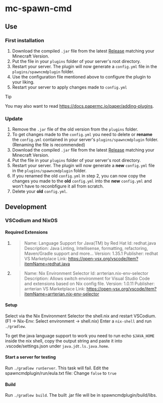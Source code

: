 # mc-spawn-cmd

## Use
### First installation
1. Download the compiled `.jar` file from the latest [Release](https://github.com/Maloschnikow/mc-spawn-cmd/releases) matching your Minecraft Version.
2. Put the file in your `plugins` folder of your server's root directory.
3. Restart your server. The plugin will now generate a `config.yml` file in the `plugins/spawncmdplugin` folder.
4. Use the configuration file mentioned above to configure the plugin to your liking.
5. Restart your server to apply changes made to `config.yml`

> [!TIP]
> You may also want to read https://docs.papermc.io/paper/adding-plugins.

### Update
1. Remove the `.jar` file of the old version from the `plugins` folder.
2. To get changes made to the `config.yml` you need to delete or **rename** the `config.yml` contained in your server's `plugins/spawncmdplugin` folder. (Renaming the file is recommended)
3. Download the compiled `.jar` file from the latest [Release](https://github.com/Maloschnikow/mc-spawn-cmd/releases) matching your Minecraft Version.
4. Put the file in your `plugins` folder of your server's root directory.
5. Restart your server. The plugin will now generate a **new** `config.yml` file in the `plugins/spawncmdplugin` folder.
6. If you renamed the old `config.yml` in step 2, you can now copy the changes you made to the **old** `config.yml` into the **new** `config.yml` and won't have to reconbfigure it all from scratch.
7. Delete your **old** `config.yml`.


## Development

### VSCodium and NixOS

#### Required Extensions

1. > Name: Language Support for Java(TM) by Red Hat
Id: redhat.java
Description: Java Linting, Intellisense, formatting, refactoring, Maven/Gradle support and more...
Version: 1.35.1
Publisher: redhat
VS Marketplace Link: https://open-vsx.org/vscode/item?itemName=redhat.java

2. >Name: Nix Environment Selector
Id: arrterian.nix-env-selector
Description: Allows switch environment for Visual Studio Code and extensions based on Nix config file.
Version: 1.0.11
Publisher: arrterian
VS Marketplace Link: https://open-vsx.org/vscode/item?itemName=arrterian.nix-env-selector


#### Setup
Select via the Nix Environment Selector the shell.nix and restart VSCodium. (F1 -> Nix-Env: Select environment -> shell.nix)
Enter a ```nix-shell``` and run ```./gradlew```.

To get the java language support to work you need to run echo ```$JAVA_HOME``` inside the nix shell, copy the output string and paste it into .vscode/settings.json under ```java.jdt.ls.java.home```.

#### Start a server for testing
Run ```./gradlew runServer```. This task will fail.
Edit the spawncmdplugin/run/eula.txt file: Change ```false``` to ```true```

#### Build
Run ```./gradlew build```.
The built .jar file will be in spawncmdplugin/build/libs.